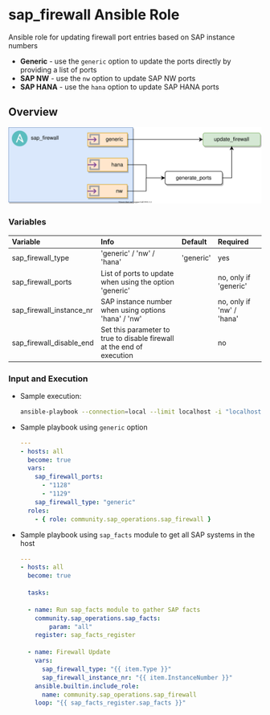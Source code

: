 # sap_firewall Ansible Role

Ansible role for updating firewall port entries based on SAP instance numbers

- **Generic** - use the `generic` option to update the ports directly by providing a list of ports
- **SAP NW** - use the `nw` option to update SAP NW ports
- **SAP HANA** - use the `hana` option to update SAP HANA ports

## Overview

![](/docs/diagrams/workflow_role_sap_firewall.svg)

### Variables

| **Variable**                | **Info**                                                               | **Default** | **Required** |
| :---                        | :---                                                                   | :---        | :---         |
| sap_firewall_type           | 'generic' / 'nw' / 'hana'                                              | 'generic'   | yes          |
| sap_firewall_ports          | List of ports to update when using the option 'generic'                | <none>      | no, only if 'generic'          |
| sap_firewall_instance_nr    | SAP instance number when using options 'hana' / 'nw'                   | <none>      | no, only if 'nw' / 'hana'           |
| sap_firewall_disable_end    | Set this parameter to true to disable firewall at the end of execution | <none>      | no           |

### Input and Execution

- Sample execution:

    ```bash
    ansible-playbook --connection=local --limit localhost -i "localhost," sap-firewall-update.yml -e "@input_file.yml"
    ```

- Sample playbook using `generic` option

    ```yaml
    ---
    - hosts: all
      become: true
      vars:
        sap_firewall_ports:
          - "1128"
          - "1129"
        sap_firewall_type: "generic"
      roles:
        - { role: community.sap_operations.sap_firewall }
    ```

- Sample playbook using `sap_facts` module to get all SAP systems in the host

    ```yaml
    ---
    - hosts: all
      become: true

      tasks:

      - name: Run sap_facts module to gather SAP facts
        community.sap_operations.sap_facts:
            param: "all"
        register: sap_facts_register

      - name: Firewall Update
        vars:
          sap_firewall_type: "{{ item.Type }}"
          sap_firewall_instance_nr: "{{ item.InstanceNumber }}"
        ansible.builtin.include_role:
          name: community.sap_operations.sap_firewall
        loop: "{{ sap_facts_register.sap_facts }}"
    ```
